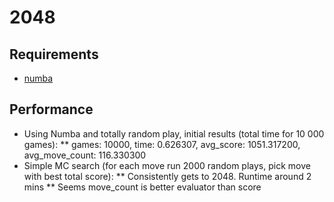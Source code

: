 # 2048

## Requirements
* [numba](http://numba.pydata.org/)

## Performance
* Using Numba and totally random play, initial results (total time for 10 000 games):
** games: 10000, time: 0.626307, avg_score: 1051.317200, avg_move_count: 116.330300
* Simple MC search (for each move run 2000 random plays, pick move with best total score):
** Consistently gets to 2048. Runtime around 2 mins
** Seems move_count is better evaluator than score  
